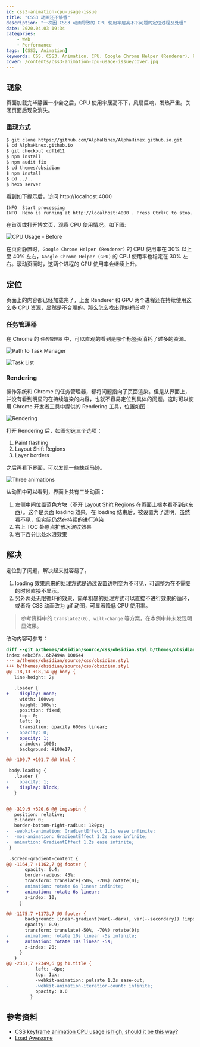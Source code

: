 ```yaml
---
id: css3-animation-cpu-usage-issue
title: "CSS3 动画还不够香"
description: "一次因 CSS3 动画导致的 CPU 使用率居高不下问题的定位过程及处理"
date: 2020.04.03 19:34
categories:
    - Web
    - Performance
tags: [CSS3, Animation]
keywords: CSS, CSS3, Animation, CPU, Google Chrome Helper (Renderer), Performance
cover: /contents/css3-animation-cpu-usage-issue/cover.jpg
---
```


## 现象

页面加载完毕静置一小会之后，CPU 使用率居高不下，风扇巨响，发热严重。关闭页面后现象消失。

### 重现方式

```bash
$ git clone https://github.com/AlphaHinex/AlphaHinex.github.io.git
$ cd AlphaHinex.github.io
$ git checkout cdf1d11
$ npm install
$ npm audit fix
$ cd themes/obsidian
$ npm install
$ cd ../..
$ hexo server
```

看到如下提示后，访问 http://localhost:4000

```console
INFO  Start processing
INFO  Hexo is running at http://localhost:4000 . Press Ctrl+C to stop.
```

在首页或打开博文页，观察 CPU 使用情况。如下图:

![CPU Usage - Before](/contents/css3-animation-cpu-usage-issue/cpu-usage-before.png)

在页面静置时，`Google Chrome Helper (Renderer)` 的 CPU 使用率在 30% 以上至 40% 左右，`Google Chrome Helper (GPU)` 的 CPU 使用率也稳定在 30% 左右。滚动页面时，这两个进程的 CPU 使用率会继续上升。


## 定位

页面上的内容都已经加载完了，上面 Renderer 和 GPU 两个进程还在持续使用这么多 CPU 资源，显然是不合理的。那么怎么找出罪魁祸首呢？

### 任务管理器

在 Chrome 的 `任务管理器` 中，可以直观的看到是哪个标签页消耗了过多的资源。

![Path to Task Manager](/contents/css3-animation-cpu-usage-issue/task-manager-1.png)

![Task List](/contents/css3-animation-cpu-usage-issue/task-manager-2.png)

### Rendering

操作系统和 Chrome 的任务管理器，都将问题指向了页面渲染。但是从界面上，并没有看到明显的在持续渲染的内容，也就不容易定位到具体的问题。这时可以使用 Chrome 开发者工具中提供的 Rendering 工具，位置如图：

![Rendering](/contents/css3-animation-cpu-usage-issue/rendering.png)

打开 Rendering 后，如图勾选三个选项：

1. Paint flashing
1. Layout Shift Regions
1. Layer borders

之后再看下界面，可以发现一些蛛丝马迹。

![Three animations](/contents/css3-animation-cpu-usage-issue/mov.gif)

从动图中可以看到，界面上共有三处动画：

1. 左侧中间位置蓝色方块（不开 Layout Shift Regions 在页面上根本看不到这东西）。这个是页面 loading 效果，在 loading 结束后，被设置为了透明，虽然看不见，但实际仍然在持续的进行渲染
1. 右上 TOC 处原点扩散水波纹效果
1. 右下百分比处水浪效果


## 解决

定位到了问题，解决起来就容易了。

1. loading 效果原来的处理方式是通过设置透明变为不可见，可调整为在不需要的时候直接不显示。
1. 另外两处无限循环的效果，简单粗暴的处理方式可以直接不进行效果的循环，或者将 CSS 动画改为 gif 动图，可显著降低 CPU 使用率。

> 参考资料中的 `translateZ(0)`、`will-change` 等方案，在本例中并未发现明显效果。

改动内容可参考：

```diff
diff --git a/themes/obsidian/source/css/obsidian.styl b/themes/obsidian/source/css/obsidian.styl
index eebc3fa..6b7494a 100644
--- a/themes/obsidian/source/css/obsidian.styl
+++ b/themes/obsidian/source/css/obsidian.styl
@@ -18,13 +18,14 @@ body {
   line-height: 2;

   .loader {
+    display: none;
     width: 100vw;
     height: 100vh;
     position: fixed;
     top: 0;
     left: 0;
     transition: opacity 600ms linear;
-    opacity: 0;
+    opacity: 1;
     z-index: 1000;
     background: #100e17;

@@ -100,7 +101,7 @@ html {

 body.loading {
   .loader {
-    opacity: 1;
+    display: block;
   }


@@ -319,9 +320,6 @@ img.spin {
   position: relative;
   z-index: 0;
   border-bottom-right-radius: 180px;
-  -webkit-animation: GradientEffect 1.2s ease infinite;
-  -moz-animation: GradientEffect 1.2s ease infinite;
-  animation: GradientEffect 1.2s ease infinite;
 }

 .screen-gradient-content {
@@ -1164,7 +1162,7 @@ footer {
       opacity: 0.4;
       border-radius: 45%;
       transform: translate(-50%, -70%) rotate(0);
-      animation: rotate 6s linear infinite;
+      animation: rotate 6s linear;
       z-index: 10;
     }

@@ -1175,7 +1173,7 @@ footer {
       background: linear-gradient(var(--dark), var(--secondary)) !important;
       opacity: 0.9;
       transform: translate(-50%, -70%) rotate(0);
-      animation: rotate 10s linear -5s infinite;
+      animation: rotate 10s linear -5s;
       z-index: 20;
     }
   }
@@ -2351,7 +2349,6 @@ h1.title {
           left: -8px;
           top: 1px;
           -webkit-animation: pulsate 1.2s ease-out;
-          -webkit-animation-iteration-count: infinite;
           opacity: 0.0
         }
```

## 参考资料

* [CSS keyframe animation CPU usage is high, should it be this way?](https://stackoverflow.com/questions/13176746/css-keyframe-animation-cpu-usage-is-high-should-it-be-this-way)
* [Load Awesome](https://github.danielcardoso.net/load-awesome/)
